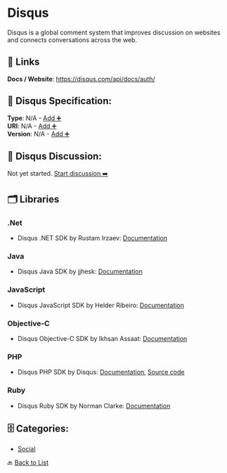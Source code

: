 # Disqus

Disqus is a global comment system that improves discussion on websites and connects conversations across the web.

##  🔗 Links
**Docs / Website**: https://disqus.com/api/docs/auth/

## 🧬 Disqus Specification:
**Type**: N/A - [Add ➕](https://github.com/apis-list/apis-list/edit/main/apis.yaml#L5387)  
**URI**: N/A - [Add ➕](https://github.com/apis-list/apis-list/edit/main/apis.yaml#L5387)  
**Version**: N/A - [Add ➕](https://github.com/apis-list/apis-list/edit/main/apis.yaml#L5387)

## 💬 Disqus Discussion:
Not yet started. [Start discussion ➡️](https://github.com/apis-list/apis-list/discussions/new)

## 🗂️ Libraries
### .Net
- Disqus .NET SDK by Rustam Irzaev: [Documentation](https://github.com/Lenivetc/DisqusNET)
### Java
- Disqus Java SDK by jjhesk: [Documentation](https://github.com/jjhesk/DisqusSDK-Android)
### JavaScript
- Disqus JavaScript SDK by Helder Ribeiro: [Documentation](https://github.com/obvio171/meteor-disqus)
### Objective-C
- Disqus Objective-C SDK by Ikhsan Assaat: [Documentation](https://github.com/ikhsan/IADisquser)
### PHP
- Disqus PHP SDK by Disqus: [Documentation](https://help.disqus.com/customer/portal/articles/472115-libraries), [Source code](https://github.com/disqus/disqus-php)
### Ruby
- Disqus Ruby SDK by Norman Clarke: [Documentation](https://github.com/norman/disqus)


## 🗄️ Categories:
- [Social](https://github.com/apis-list/apis-list#social-)

🔙  [Back to List](https://github.com/apis-list/apis-list)
